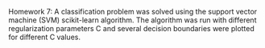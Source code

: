Homework 7: A classification problem was solved using the support vector machine (SVM) scikit-learn algorithm. The algorithm was run with different regularization parameters C and several decision boundaries were plotted for different C values.
